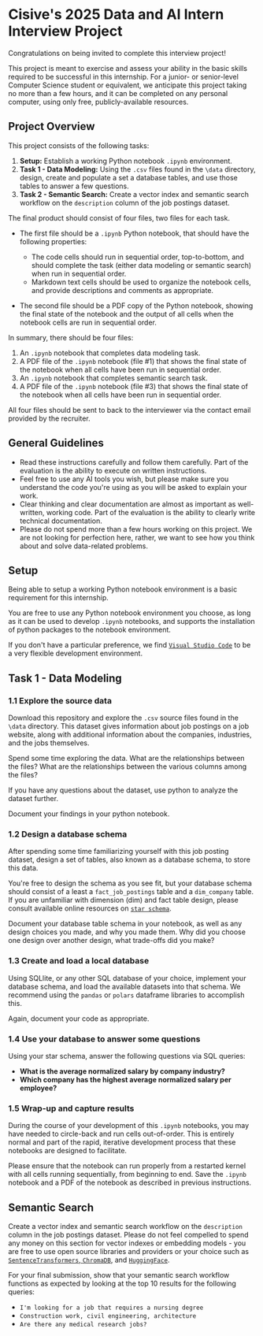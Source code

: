 # Cisive's 2025 Data and AI Intern Interview Project

Congratulations on being invited to complete this interview project!

This project is meant to exercise and assess your ability in the basic skills required to be successful in this internship. For a junior- or senior-level Computer Science student or equivalent, we anticipate this project taking no more than a few hours, and it can be completed on any personal computer, using only free, publicly-available resources.

## Project Overview

This project consists of the following tasks:

1. **Setup:** Establish a working Python notebook `.ipynb` environment.
2. **Task 1 - Data Modeling:** Using the `.csv` files found in the `\data` directory, design, create and populate a set a database tables, and use those tables to answer a few questions. 
3. **Task 2 - Semantic Search:** Create a vector index and semantic search workflow on the `description` column of the job postings dataset.

The final product should consist of four files, two files for each task.

* The first file should be a `.ipynb` Python notebook, that should have the following properties:
    * The code cells should run in sequential order, top-to-bottom, and should complete the task (either data modeling or semantic search) when run in sequential order.
    * Markdown text cells should be used to organize the notebook cells, and provide descriptions and comments as appropriate.

* The second file should be a PDF copy of the Python notebook, showing the final state of the notebook and the output of all cells when the notebook cells are run in sequential order.

In summary, there should be four files:
1. An `.ipynb` notebook that completes data modeling task.
2. A PDF file of the `.ipynb` notebook (file #1) that shows the final state of the notebook when all cells have been run in sequential order.
3. An `.ipynb` notebook that completes semantic search task.
4. A PDF file of the `.ipynb` notebook (file #3) that shows the final state of the notebook when all cells have been run in sequential order.

All four files should be sent to back to the interviewer via the contact email provided by the recruiter.

## General Guidelines
* Read these instructions carefully and follow them carefully. Part of the evaluation is the ability to execute on written instructions.
* Feel free to use any AI tools you wish, but please make sure you understand the code you're using as you will be asked to explain your work.
* Clear thinking and clear documentation are almost as important as well-written, working code. Part of the evaluation is the ability to clearly write technical documentation.
* Please do not spend more than a few hours working on this project. We are not looking for perfection here, rather, we want to see how you think about and solve data-related problems. 


## Setup

Being able to setup a working Python notebook environment is a basic requirement for this internship.

You are free to use any Python notebook environment you choose, as long as it can be used to develop `.ipynb` notebooks, and supports the installation of python packages to the notebook environment.

If you don't have a particular preference, we find [`Visual Studio Code`](https://code.visualstudio.com/docs/datascience/jupyter-notebooks) to be a very flexible development environment.

## Task 1 - Data Modeling

### 1.1 Explore the source data

Download this repository and explore the `.csv` source files found in the `\data` directory. This dataset gives information about job postings on a job website, along with additional information about the companies, industries, and the jobs themselves.

Spend some time exploring the data. What are the relationships between the files? What are the relationships between the various columns among the files?

If you have any questions about the dataset, use python to analyze the dataset further.

Document your findings in your python notebook.

### 1.2 Design a database schema

After spending some time familiarizing yourself with this job posting dataset, design a set of tables, also known as a database schema, to store this data.

You're free to design the schema as you see fit, but your database schema should consist of a least a `fact_job_postings` table and a `dim_company` table. If you are unfamiliar with dimension (dim) and fact table design, please consult available online resources on [`star schema`](https://en.wikipedia.org/wiki/Star_schema). 


Document your database table schema in your notebook, as well as any design choices you made, and why you made them. Why did you choose one design over another design, what trade-offs did you make?

### 1.3 Create and load a local database

Using SQLlite, or any other SQL database of your choice, implement your database schema, and load the available datasets into that schema. We recommend using the `pandas` or `polars` dataframe libraries to accomplish this.

Again, document your code as appropriate.

### 1.4 Use your database to answer some questions

Using your star schema, answer the following questions via SQL queries:

- **What is the average normalized salary by company industry?**
- **Which company has the highest average normalized salary per employee?**

### 1.5 Wrap-up and capture results 

During the course of your development of this `.ipynb` notebooks, you may have needed to circle-back and run cells out-of-order. This is entirely normal and part of the rapid, iterative development process that these notebooks are designed to facilitate. 

Please ensure that the notebook can run properly from a restarted kernel with all cells running sequentially, from beginning to end. Save the `.ipynb` notebook and a PDF of the notebook as described in previous instructions.


## Semantic Search

Create a vector index and semantic search workflow on the `description` column in the job postings dataset. Please do not feel compelled to spend any money on this section for vector indexes or embedding models - you are free to use open source libraries and providers or your choice such as [`SentenceTransformers`](https://sbert.net/),[ `ChromaDB`](https://www.trychroma.com/), and [`HuggingFace`](https://huggingface.co/).

For your final submission, show that your semantic search workflow functions as expected by looking at the top 10 results for the following queries:

- `I'm looking for a job that requires a nursing degree`
- `Construction work, civil engineering, architecture`
- `Are there any medical research jobs?`


